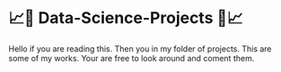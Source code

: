 # 📈🚀 Data-Science-Projects 🚀📈
Hello if you are reading this.
Then you in my folder of projects.
This are some of my works. 
Your are free to look around and coment them.
